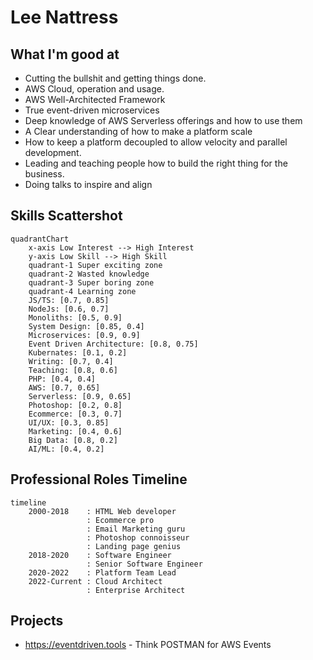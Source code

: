 # Lee Nattress

## What I'm good at
- Cutting the bullshit and getting things done.
- AWS Cloud, operation and usage.
- AWS Well-Architected Framework
- True event-driven microservices
- Deep knowledge of AWS Serverless offerings and how to use them
- A Clear understanding of how to make a platform scale
- How to keep a platform decoupled to allow velocity and parallel development.
- Leading and teaching people how to build the right thing for the business.
- Doing talks to inspire and align

## Skills Scattershot
```mermaid
quadrantChart
    x-axis Low Interest --> High Interest
    y-axis Low Skill --> High Skill
    quadrant-1 Super exciting zone
    quadrant-2 Wasted knowledge
    quadrant-3 Super boring zone
    quadrant-4 Learning zone
    JS/TS: [0.7, 0.85]
    NodeJs: [0.6, 0.7]
    Monoliths: [0.5, 0.9]
    System Design: [0.85, 0.4]
    Microservices: [0.9, 0.9]
    Event Driven Architecture: [0.8, 0.75]
    Kubernates: [0.1, 0.2]
    Writing: [0.7, 0.4]
    Teaching: [0.8, 0.6]
    PHP: [0.4, 0.4]
    AWS: [0.7, 0.65]
    Serverless: [0.9, 0.65]
    Photoshop: [0.2, 0.8]
    Ecommerce: [0.3, 0.7]
    UI/UX: [0.3, 0.85]
    Marketing: [0.4, 0.6]
    Big Data: [0.8, 0.2]
    AI/ML: [0.4, 0.2]
```

## Professional Roles Timeline
```mermaid
timeline
    2000-2018    : HTML Web developer
                 : Ecommerce pro
                 : Email Marketing guru
                 : Photoshop connoisseur
                 : Landing page genius
    2018-2020    : Software Engineer
                 : Senior Software Engineer
    2020-2022    : Platform Team Lead
    2022-Current : Cloud Architect
                 : Enterprise Architect    

```

## Projects

- https://eventdriven.tools - Think POSTMAN for AWS Events